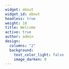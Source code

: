```yaml
---
widget: about
widget_id: about
headless: true
weight: 10
title: Welcome
active: true
author: admin
design:
  columns: "2"
  background:
    text_color_light: false
    image_darken: 0
---
```

